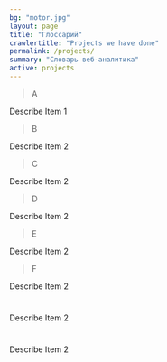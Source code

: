 ```yaml
---
bg: "motor.jpg"
layout: page
title: "Глоссарий"
crawlertitle: "Projects we have done"
permalink: /projects/
summary: "Словарь веб-аналитика"
active: projects
---
```


>  A

Describe Item 1

>  B

Describe Item 2

>  C

Describe Item 2

>  D

Describe Item 2

>  E

Describe Item 2

>  F

Describe Item 2

#  <G> 

Describe Item 2

#  <H>

Describe Item 2





